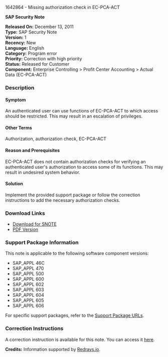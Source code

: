 1642864 - Missing authorization check in EC-PCA-ACT

**SAP Security Note**

**Released On:** December 13, 2011  
**Type:** SAP Security Note  
**Version:** 1  
**Recency:** New  
**Language:** English  
**Category:** Program error  
**Priority:** Correction with high priority  
**Status:** Released for Customer  
**Component:** Enterprise Controlling > Profit Center Accounting > Actual Data (EC-PCA-ACT)

### Description

#### Symptom
An authenticated user can use functions of EC-PCA-ACT to which access should be restricted. This may result in an escalation of privileges.

#### Other Terms
Authorization, authorization check, EC-PCA-ACT

#### Reason and Prerequisites
EC-PCA-ACT does not contain authorization checks for verifying an authenticated user's authorization to access some of its functions. This may result in undesired system behavior.

#### Solution
Implement the provided support package or follow the correction instructions to add the necessary authorization checks.

### Download Links
- [Download for SNOTE](https://notesdownloads.sap.com/note/0040000009755022017)
- [PDF Version](https://userapps.support.sap.com/sap/support/sfm/notes/print/0001642864?language=en-US&token=13F2A7E1281BAFB95AF8E8EAED5675FF)

### Support Package Information
This note is applicable to the following software component versions:
- SAP_APPL 46C
- SAP_APPL 470
- SAP_APPL 500
- SAP_APPL 600
- SAP_APPL 602
- SAP_APPL 603
- SAP_APPL 604
- SAP_APPL 605
- SAP_APPL 606

For specific support packages, refer to the [Support Package URLs](https://me.sap.com/supportpackage/SAPKH46C63).

### Correction Instructions
A correction instruction is available for this note. You can access it [here](https://me.sap.com/corrins/0001642864/1).

**Credits:** Information supported by [Redrays.io](https://redrays.io).